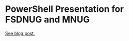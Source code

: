 # PowerShell Presentation for FSDNUG and MNUG

[See blog post.](https://mohundro.com/blog/2008/09/09/powershell-fsdnug-presentation-with-slides-and-notes/)
